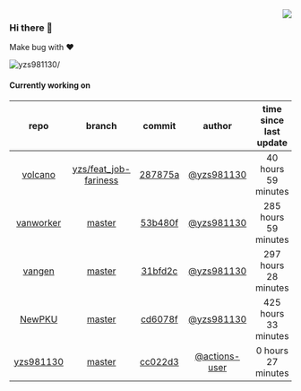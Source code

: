 <img align="right" src="https://github-readme-stats.vercel.app/api?username=yzs981130&show_icons=true&hide_title=true" />

### Hi there 👋


Make bug with ❤️

<p align="left"> <img src=https://komarev.com/ghpvc/?username=yzs981130 alt=yzs981130/> </p>


<!--
**yzs981130/yzs981130** is a ✨ _special_ ✨ repository because its `README.md` (this file) appears on your GitHub profile.

Here are some ideas to get you started:

- 🔭 I’m currently working on ...
- 🌱 I’m currently learning ...
- 👯 I’m looking to collaborate on ...
- 🤔 I’m looking for help with ...
- 💬 Ask me about ...
- 📫 How to reach me: ...
- 😄 Pronouns: ...
- ⚡ Fun fact: ...
-->

#### Currently working on


| repo | branch | commit | author | time since last update | language |
|:---:|:---:|:---:|:---:|:---:|:---:|
| [volcano](https://github.com/yzs981130/volcano) | [yzs/feat_job-fariness](https://github.com/yzs981130/volcano/tree/yzs/feat_job-fariness) |[287875a](https://github.com/yzs981130/volcano/commit/287875ab4305327d60cef83f8c9cf5679588b4bf) | [@yzs981130](https://github.com/yzs981130) |40 hours 59 minutes | ![](https://img.shields.io/badge/language-Go-default.svg?style=flat-square)|
| [vanworker](https://github.com/yzs981130/vanworker) | [master](https://github.com/yzs981130/vanworker/tree/master) |[53b480f](https://github.com/yzs981130/vanworker/commit/53b480f103b538d9c958ecb9bb1e59d859ec2cd7) | [@yzs981130](https://github.com/yzs981130) |285 hours 59 minutes | ![](https://img.shields.io/badge/language-JavaScript-default.svg?style=flat-square)|
| [vangen](https://github.com/yzs981130/vangen) | [master](https://github.com/yzs981130/vangen/tree/master) |[31bfd2c](https://github.com/yzs981130/vangen/commit/31bfd2cd37b4b8e1c41b14e57e180ffd93435aef) | [@yzs981130](https://github.com/yzs981130) |297 hours 28 minutes | ![](https://img.shields.io/badge/language-Go-default.svg?style=flat-square)|
| [NewPKU](https://github.com/yzs981130/NewPKU) | [master](https://github.com/yzs981130/NewPKU/tree/master) |[cd6078f](https://github.com/yzs981130/NewPKU/commit/cd6078f3f0fe9bc2002c0d428794ee59b0b36c02) | [@yzs981130](https://github.com/yzs981130) |425 hours 33 minutes | ![](https://img.shields.io/badge/language-JavaScript-default.svg?style=flat-square)|
| [yzs981130](https://github.com/yzs981130/yzs981130) | [master](https://github.com/yzs981130/yzs981130/tree/master) |[cc022d3](https://github.com/yzs981130/yzs981130/commit/cc022d390312d6802e6d8c399ebe7c3147fbca03) | [@actions-user](https://github.com/actions-user) |0 hours 27 minutes | ![](https://img.shields.io/badge/language-Go-default.svg?style=flat-square)|
